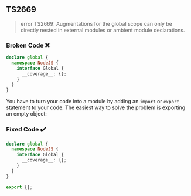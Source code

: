## TS2669

> error TS2669: Augmentations for the global scope can only be directly nested in external modules or ambient module declarations.

### Broken Code ❌

```ts
declare global {
  namespace NodeJS {
    interface Global {
      __coverage__: {};
    }
  }
}
```

You have to turn your code into a module by adding an `import` or `export` statement to your code. The easiest way to solve the problem is exporting an empty object:

### Fixed Code ✔️

```ts
declare global {
  namespace NodeJS {
    interface Global {
      __coverage__: {};
    }
  }
}

export {};
```
